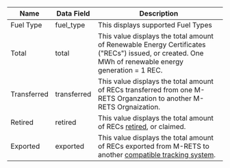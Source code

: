 | Name | Data Field  | Description  |
|---------------------------|--------------------------------------|-------------------------------------------------------------------------------------------------------------------------------------------------------|
|Fuel Type|fuel_type|This displays supported Fuel Types|
|Total|total|This value displays the total amount of Renewable Energy Certificates ("RECs") issued, or created. One MWh of renewable energy generation = 1 REC.|
|Transferred|transferred|This value displays the total amount of RECs transferred from one M-RETS Organzation to another M-RETS Orgnaization.|
|Retired|retired|This value displays the total amount of RECs [retired](https://mrets.github.io/Operating-Procedures/section4.2.5), or claimed.|
|Exported|exported|This value displays the total amount of RECs exported from M-RETS to another [compatible tracking system](https://www.mrets.org/registries/).|
